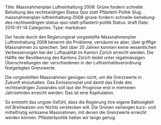Title: Massnahmenplan Luftreinhaltung 2008: Grüne fordern schnelle Behebung des rechtswidrigen Status Quo statt Pflästerli-Politik
Slug: massnahmenplan-luftreinhaltung-2008-grune-fordern-schnelle-behebung-des-rechtswidrigen-status-quo-statt-pflasterli-politik
Status: draft
Date: 2010-01-14
Categories:
Type: markdown

Der heute durch den Regierungsrat vorgestellte Massnahmenplan Luftreinhaltung 2008 benennt die Probleme, versäumt es aber, über griffige Massnahmen zu sprechen. Seit über 20 Jahren konnten keine wesentlichen Verbesserungen bei der Luftqualität im Kanton Zürich erreicht werden. Die Hälfte der Bevölkerung des Kantons Zürich leidet unter regelmässigen Überschreitungen der verschiedenen in der Luftreinhalteverordnung festgelegten Grenzwerte.

Die vorgestellten Massnahmen genügen nicht, um die Grenzwerte in Zukunft einzuhalten. Das Emissionsziel und damit das Ende des rechtswidrigen Zustandes soll laut der Prognose erst in mehreren Jahrzehnten erreicht werden. Das ist eine Kapitulation.

So entsteht das ungute Gefühl, dass die Regierung ihre eigene Ratlosigkeit mit Breitwalzen von Nichts verstecken will. Die Grünen verlangen kurz- und mittelfristig wirksame Massnahmen, mit denen die Grenzwerte erreicht werden können. Pflästerlipolitik hatten wir lange genug.

